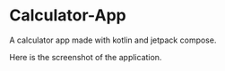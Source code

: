 # Calculator-App

A calculator app made with kotlin and jetpack compose.

Here is the screenshot of the application.
